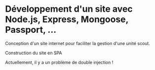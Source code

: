 # Développement d'un site avec Node.js, Express, Mongoose, Passport, ...
Conception d'un site internet pour faciliter la gestion d'une unité scout. 

Construction du site en SPA 

Actuellement, il y a un problème de double injection ! 
